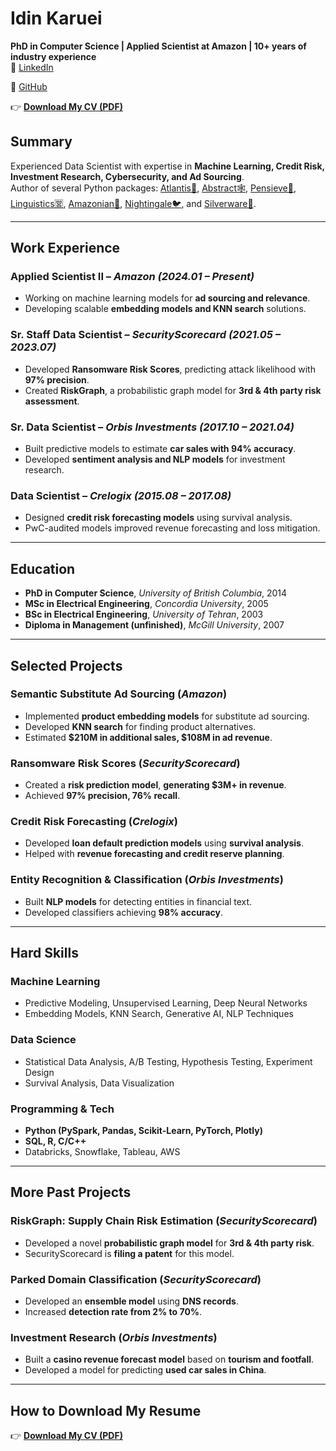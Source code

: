 # Idin Karuei  
**PhD in Computer Science | Applied Scientist at Amazon | 10+ years of industry experience**  
🔗 [LinkedIn](https://linkedin.com/in/idin)

🐙 [GitHub](https://github.com/idin)

👉 **[Download My CV (PDF)](idin.pdf)**  

## **Summary**
Experienced Data Scientist with expertise in **Machine Learning, Credit Risk, Investment Research, Cybersecurity, and Ad Sourcing**.  
Author of several Python packages: [Atlantis🌋](https://pypi.org/project/atlantis), [Abstract🕸️](https://pypi.org/project/abstract), [Pensieve🧠](https://pypi.org/project/pensieve), [Linguistics🈺](https://pypi.org/project/linguistics), [Amazonian🐊](https://pypi.org/project/amazonian), [Nightingale🐦](https://pypi.org/project/nightingale), and [Silverware🍴](https://pypi.org/project/silverware).

---

## **Work Experience**
### **Applied Scientist II** – *Amazon* *(2024.01 – Present)*
- Working on machine learning models for **ad sourcing and relevance**.
- Developing scalable **embedding models and KNN search** solutions.

### **Sr. Staff Data Scientist** – *SecurityScorecard* *(2021.05 – 2023.07)*
- Developed **Ransomware Risk Scores**, predicting attack likelihood with **97% precision**.
- Created **RiskGraph**, a probabilistic graph model for **3rd & 4th party risk assessment**.

### **Sr. Data Scientist** – *Orbis Investments* *(2017.10 – 2021.04)*
- Built predictive models to estimate **car sales with 94% accuracy**.
- Developed **sentiment analysis and NLP models** for investment research.

### **Data Scientist** – *Crelogix* *(2015.08 – 2017.08)*
- Designed **credit risk forecasting models** using survival analysis.
- PwC-audited models improved revenue forecasting and loss mitigation.

---

## **Education**
- **PhD in Computer Science**, *University of British Columbia*, 2014  
- **MSc in Electrical Engineering**, *Concordia University*, 2005  
- **BSc in Electrical Engineering**, *University of Tehran*, 2003  
- **Diploma in Management (unfinished)**, *McGill University*, 2007  

---

## **Selected Projects**
### **Semantic Substitute Ad Sourcing** (*Amazon*)
- Implemented **product embedding models** for substitute ad sourcing.
- Developed **KNN search** for finding product alternatives.
- Estimated **$210M in additional sales, $108M in ad revenue**.

### **Ransomware Risk Scores** (*SecurityScorecard*)
- Created a **risk prediction model**, **generating $3M+ in revenue**.
- Achieved **97% precision, 76% recall**.

### **Credit Risk Forecasting** (*Crelogix*)
- Developed **loan default prediction models** using **survival analysis**.
- Helped with **revenue forecasting and credit reserve planning**.

### **Entity Recognition & Classification** (*Orbis Investments*)
- Built **NLP models** for detecting entities in financial text.
- Developed classifiers achieving **98% accuracy**.

---

## **Hard Skills**
### **Machine Learning**
- Predictive Modeling, Unsupervised Learning, Deep Neural Networks
- Embedding Models, KNN Search, Generative AI, NLP Techniques

### **Data Science**
- Statistical Data Analysis, A/B Testing, Hypothesis Testing, Experiment Design
- Survival Analysis, Data Visualization

### **Programming & Tech**
- **Python (PySpark, Pandas, Scikit-Learn, PyTorch, Plotly)**
- **SQL, R, C/C++**
- Databricks, Snowflake, Tableau, AWS

---

## **More Past Projects**
### **RiskGraph: Supply Chain Risk Estimation** (*SecurityScorecard*)
- Developed a novel **probabilistic graph model** for **3rd & 4th party risk**.
- SecurityScorecard is **filing a patent** for this model.

### **Parked Domain Classification** (*SecurityScorecard*)
- Developed an **ensemble model** using **DNS records**.
- Increased **detection rate from 2% to 70%**.

### **Investment Research** (*Orbis Investments*)
- Built a **casino revenue forecast model** based on **tourism and footfall**.
- Developed a model for predicting **used car sales in China**.

---

## **How to Download My Resume**
👉 **[Download My CV (PDF)](idin.pdf)**  
